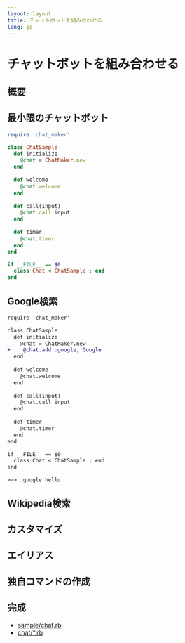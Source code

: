 ```yaml
---
layout: layout
title: チャットボットを組み合わせる
lang: ja
---
```

# チャットボットを組み合わせる

## 概要

## 最小限のチャットボット

```ruby
require 'chat_maker'

class ChatSample
  def initialize
    @chat = ChatMaker.new
  end
  
  def welcome
    @chat.welcome
  end
  
  def call(input)
    @chat.call input
  end
  
  def timer
    @chat.timer
  end
end

if __FILE__ == $0
  class Chat < ChatSample ; end
end
```

## Google検索

```diff
require 'chat_maker'

class ChatSample
  def initialize
    @chat = ChatMaker.new
+    @chat.add :google, Google
  end
  
  def welcome
    @chat.welcome
  end
  
  def call(input)
    @chat.call input
  end
  
  def timer
    @chat.timer
  end
end

if __FILE__ == $0
  class Chat < ChatSample ; end
end
```

```
>>> .google hello
```

## Wikipedia検索

## カスタマイズ

## エイリアス

## 独自コマンドの作成

## 完成

- [sample/chat.rb](https://github.com/ongaeshi/RubyPico/blob/master/resources/sample/chat.rb)
- [chat/*.rb](https://github.com/ongaeshi/RubyPico/tree/master/resources/chat)
